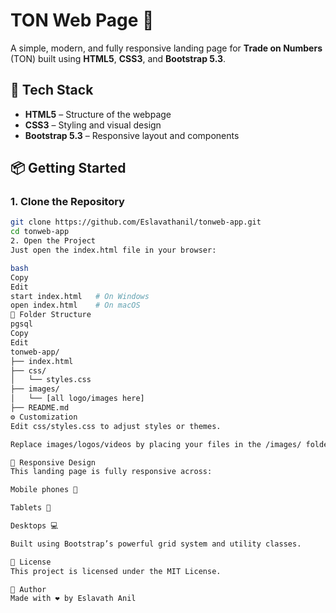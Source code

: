 # TON Web Page 🚀

A simple, modern, and fully responsive landing page for **Trade on Numbers** (TON) built using **HTML5**, **CSS3**, and **Bootstrap 5.3**.

## 🧰 Tech Stack

- **HTML5** – Structure of the webpage  
- **CSS3** – Styling and visual design  
- **Bootstrap 5.3** – Responsive layout and components  

## 📦 Getting Started

### 1. Clone the Repository
```bash
git clone https://github.com/Eslavathanil/tonweb-app.git
cd tonweb-app
2. Open the Project
Just open the index.html file in your browser:

bash
Copy
Edit
start index.html   # On Windows
open index.html    # On macOS
📁 Folder Structure
pgsql
Copy
Edit
tonweb-app/
├── index.html
├── css/
│   └── styles.css
├── images/
│   └── [all logo/images here]
├── README.md
⚙️ Customization
Edit css/styles.css to adjust styles or themes.

Replace images/logos/videos by placing your files in the /images/ folder and updating the paths in index.html.

📱 Responsive Design
This landing page is fully responsive across:

Mobile phones 📱

Tablets 📲

Desktops 💻

Built using Bootstrap’s powerful grid system and utility classes.

📝 License
This project is licensed under the MIT License.

🙌 Author
Made with ❤️ by Eslavath Anil
